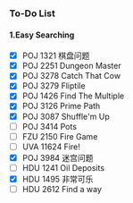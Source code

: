 ### To-Do List
#### 1.Easy Searching
+ [x] POJ 1321 棋盘问题
+ [x] POJ 2251 Dungeon Master
+ [x] POJ 3278 Catch That Cow
+ [x] POJ 3279 Fliptile
+ [x] POJ 1426 Find The Multiple
+ [x] POJ 3126 Prime Path
+ [x] POJ 3087 Shuffle'm Up
+ [ ] POJ 3414 Pots
+ [ ] FZU 2150 Fire Game
+ [ ] UVA 11624 Fire!
+ [x] POJ 3984 迷宫问题
+ [ ] HDU 1241 Oil Deposits
+ [x] HDU 1495 非常可乐
+ [ ] HDU 2612 Find a way
